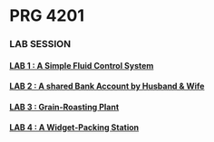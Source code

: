 # PRG 4201
 ### LAB SESSION
 #### [LAB 1 : A Simple Fluid Control System](https://github.com/junwei1213/PRG-4201/tree/main/G2SensorActuator.java)
 #### [LAB 2 : A shared Bank Account by Husband & Wife](https://github.com/junwei1213/PRG-4201/tree/main/g2bankaccount)
 #### [LAB 3 : Grain-Roasting Plant](https://github.com/junwei1213/PRG-4201/tree/main/G2GrainRoasting)
 #### [LAB 4 : A Widget-Packing Station](url)
 
